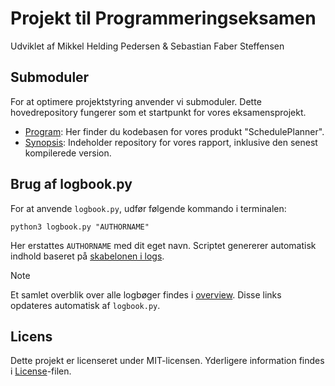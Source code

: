 
# Projekt til Programmeringseksamen

Udviklet af Mikkel Helding Pedersen & Sebastian Faber Steffensen

## Submoduler

For at optimere projektstyring anvender vi submoduler. Dette hovedrepository fungerer som et startpunkt for vores eksamensprojekt.

- [Program](Program/): Her finder du kodebasen for vores produkt "SchedulePlanner".
- [Synopsis](Synopsis/): Indeholder repository for vores rapport, inklusive den senest kompilerede version.

## Brug af logbook.py

For at anvende `logbook.py`, udfør følgende kommando i terminalen:
```shell
python3 logbook.py "AUTHORNAME"
```
Her erstattes `AUTHORNAME` med dit eget navn. Scriptet genererer automatisk indhold baseret på [skabelonen i logs](logs/template.md).

> [!NOTE]
> Et samlet overblik over alle logbøger findes i [overview](logs/overview.md).
> Disse links opdateres automatisk af `logbook.py`.

## Licens

Dette projekt er licenseret under MIT-licensen. Yderligere information findes i [License](LICENSE)-filen.
